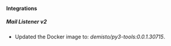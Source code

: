 #### Integrations
##### Mail Listener v2
- Updated the Docker image to: *demisto/py3-tools:0.0.1.30715*.
